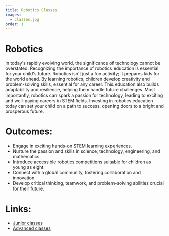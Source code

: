 ```yaml
---
title: Robotics Classes
images:
  - classes.jpg
order: 1
---
```




# Robotics

In today's rapidly evolving world, the significance of technology cannot be overstated. Recognizing the importance of robotics education is essential for your child's future. Robotics isn't just a fun activity; it prepares kids for the world ahead. By learning robotics, children develop creativity and problem-solving skills, essential for any career. This education also builds adaptability and resilience, helping them handle future challenges. Most importantly, robotics can spark a passion for technology, leading to exciting and well-paying careers in STEM fields. Investing in robotics education today can set your child on a path to success, opening doors to a bright and prosperous future.

# Outcomes:

- Engage in exciting hands-on STEM learning experiences.
- Nurture the passion and skills in science, technology, engineering, and mathematics.
- Introduce accessible robotics competitions suitable for children as young as eight.
- Connect with a global community, fostering collaboration and innovation.
- Develop critical thinking, teamwork, and problem-solving abilities crucial for their future.

# Links:
- [Junior classes](junior.html)
- [Advanced classes](advanced.html)
